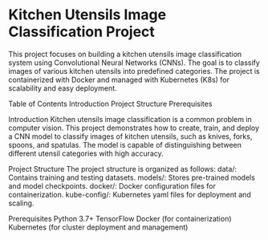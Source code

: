 # Kitchen Utensils Image Classification Project

This project focuses on building a kitchen utensils image classification system using Convolutional Neural Networks (CNNs). The goal is to classify images of various kitchen utensils into predefined categories. The project is containerized with Docker and managed with Kubernetes (K8s) for scalability and easy deployment.

Table of Contents 
Introduction
Project Structure
Prerequisites

Introduction
Kitchen utensils image classification is a common problem in computer vision. This project demonstrates how to create, train, and deploy a CNN model to classify images of kitchen utensils, such as knives, forks, spoons, and spatulas. The model is capable of distinguishing between different utensil categories with high accuracy.

Project Structure 
The project structure is organized as follows:
data/: Contains training and testing datasets. 
models/: Stores pre-trained models and model checkpoints. 
docker/: Docker configuration files for containerization. 
kube-config/: Kubernetes yaml files for deployment and scaling.

Prerequisites 
Python 3.7+ 
TensorFlow 
Docker (for containerization) 
Kubernetes (for cluster deployment and management)
